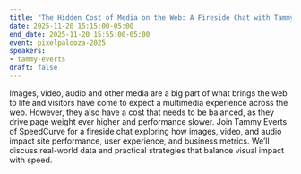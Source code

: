 ```yaml
---
title: "The Hidden Cost of Media on the Web: A Fireside Chat with Tammy Everts"
date: 2025-11-20 15:15:00-05:00
end_date: 2025-11-20 15:55:00-05:00
event: pixelpalooza-2025
speakers:
- tammy-everts
draft: false
---
```


Images, video, audio and other media are a big part of what brings the web to life and visitors have come to expect a multimedia experience across the web. However, they also have a cost that needs to be balanced, as they drive page weight ever higher and performance slower. Join Tammy Everts of SpeedCurve for a fireside chat exploring how images, video, and audio impact site performance, user experience, and business metrics. We’ll discuss real-world data and practical strategies that balance visual impact with speed.
